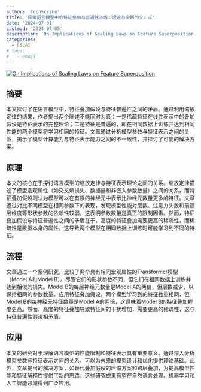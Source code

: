 ```yaml
---
author: 'TechScribe'
title: '探索语言模型中的特征叠加与普遍性矛盾：理论与实践的交汇点'
date: '2024-07-01'
Lastmod: '2024-07-05'
description: 'On Implications of Scaling Laws on Feature Superposition'
categories:
  - CS.AI
# tags:
#   - emoji
---
```


[![On Implications of Scaling Laws on Feature Superposition](https://arxiv-research-1301205113.cos.ap-guangzhou.myqcloud.com/images/2407.01459v1.pdf_0.jpg)](https://arxiv.org/abs/2407.01459v1)

## 摘要

本文探讨了在语言模型中，特征叠加假设与特征普遍性之间的矛盾。通过利用缩放定律的结果，作者提出两个陈述不能同时为真：一是稀疏特征在线性表示中的叠加假设是特征表示的完整理论；二是特征是普遍的，即在相同数据上训练并达到相同性能的两个模型将学习相同的特征。文章通过分析模型参数与特征表示之间的关系，揭示了模型计算能力与特征表示能力之间的不一致性，并探讨了可能的解决方案。<!--more-->

## 原理

本文的核心在于探讨语言模型的缩放定律与特征表示理论之间的关系。缩放定律描述了模型宏观属性（如交叉熵损失、数据量和非嵌入参数数量）之间的关系，而特征叠加假设则认为模型可以在有限的神经元中表示比神经元数量更多的特征。文章通过对比不同模型在相同参数下的表现，发现模型性能对层数、注意力头数和前馈层维度等形状参数的依赖性较弱，这表明参数数量是真正的限制因素。然而，特征叠加假设与特征普遍性之间的矛盾在于，高度的特征叠加需要更高的稀疏性，而稀疏性是数据本身的属性，这导致两个模型在相同数据上训练时可能学习到不同的特征。

## 流程

文章通过一个案例研究，比较了两个具有相同宏观属性的Transformer模型（Model A和Model B）。尽管它们的形状参数不同，但它们在相同数据上训练并达到相似的损失。Model B的每层神经元数量是Model A的两倍，但层数减少，以保持相同的参数数量。应用特征叠加假设，两个模型学习到的特征数量相同，但Model B的每神经元特征数量是Model A的两倍，这意味着Model B的特征叠加程度更高。然而，高度的特征叠加导致特征间的干扰增加，需要更高的稀疏性，这与特征普遍性假设相矛盾。

## 应用

本文的研究对于理解语言模型的性能限制和特征表示具有重要意义。通过深入分析模型参数与特征表示之间的关系，可以为未来的模型设计和优化提供理论基础。此外，文章提出的解决方案，如替代叠加假设的压缩方案和跨层叠加，为提高模型性能和特征解释性提供了新的思路。这些研究成果有望在自然语言处理、机器学习和人工智能领域得到广泛应用。